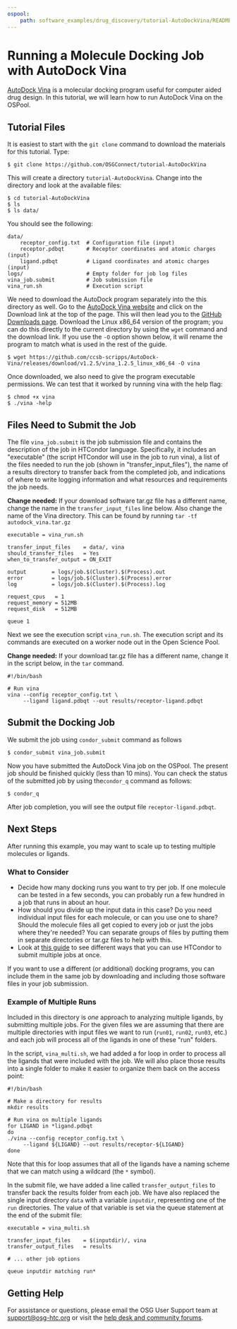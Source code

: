 ```yaml
---
ospool:
    path: software_examples/drug_discovery/tutorial-AutoDockVina/README.md
---
```


# Running a Molecule Docking Job with AutoDock Vina

[AutoDock Vina](http://vina.scripps.edu/) is a molecular docking program useful for computer aided drug design.  In this tutorial, we will learn how to run AutoDock Vina on the OSPool.  

## Tutorial Files 

It is easiest to start with the `git clone` command to download the materials for this tutorial. Type:

	$ git clone https://github.com/OSGConnect/tutorial-AutoDockVina

This will create a directory `tutorial-AutoDockVina`. Change into the directory and look at the available files: 

	$ cd tutorial-AutoDockVina
	$ ls
	$ ls data/

You should see the following: 

	data/
 	    receptor_config.txt  # Configuration file (input)
		receptor.pdbqt       # Receptor coordinates and atomic charges (input)
		ligand.pdbqt         # Ligand coordinates and atomic charges (input)
	logs/					 # Empty folder for job log files
	vina_job.submit          # Job submission file
	vina_run.sh     	     # Execution script

We need to download the AutoDock program separately into the this directory as well. Go 
to the [AutoDock Vina website](http://vina.scripps.edu/) and click on the Download link at the top of the page. This will then lead you to the [GitHub Downloads page](https://github.com/ccsb-scripps/AutoDock-Vina/releases). 
Download the Linux x86_64 version of the program; you can do this directly to the current directory by using the `wget` command and the download link. If you use the 
`-O` option shown below, it will rename the program to match what is used in the rest of the guide. 

	$ wget https://github.com/ccsb-scripps/AutoDock-Vina/releases/download/v1.2.5/vina_1.2.5_linux_x86_64 -O vina

Once downloaded, we also need to give the program executable permissions. We can test that 
it worked by running vina with the help flag: 

	$ chmod +x vina
	$ ./vina -help

## Files Need to Submit the Job

The file `vina_job.submit` is the job submission file and contains the description of the job in HTCondor language. Specifically, it includes an "executable" (the script HTCondor will use in the job to run vina), a list of the files needed to run the job (shown in "transfer_input_files"), the name of a results directory to transfer back from the completed job, and indications of where to write logging information and what resources and requirements the job needs. 

**Change needed:** If your download software tar.gz file has a different name, change the name in the `transfer_input_files` line below. Also change the name of the Vina directory. 
This can be found by running `tar -tf autodock_vina.tar.gz`

	executable = vina_run.sh
	
	transfer_input_files    = data/, vina
	should_transfer_files   = Yes
	when_to_transfer_output = ON_EXIT
	
	output        = logs/job.$(Cluster).$(Process).out
	error         = logs/job.$(Cluster).$(Process).error
	log           = logs/job.$(Cluster).$(Process).log
	
	request_cpus   = 1
	request_memory = 512MB
	request_disk   = 512MB
	
	queue 1

Next we see the execution script `vina_run.sh`. The execution script and its commands are executed on a worker node out in the Open Science Pool. 

**Change needed:** If your download tar.gz file has a different name, change it in the 
script below, in the `tar` command. 

	#!/bin/bash
	
	# Run vina
	vina --config receptor_config.txt \
		 --ligand ligand.pdbqt --out results/receptor-ligand.pdbqt

## Submit the Docking Job
		
We submit the job using `condor_submit` command as follows

	$ condor_submit vina_job.submit
	
Now you have submitted the AutoDock Vina job on the OSPool.  The present job should be finished quickly (less than 10 mins). You can check the status of the submitted job by using  the`condor_q` command as follows:

	$ condor_q

After job completion, you will see the output file `receptor-ligand.pdbqt`. 

## Next Steps

After running this example, you may want to scale up to testing multiple molecules or ligands. 

### What to Consider

- Decide how many docking runs you want to try per job. If one molecule can be tested in a few seconds, you can probably run a few hundred in a job that runs in about an hour. 
- How should you divide up the input data in this case? Do you need individual input files for each molecule, or can you use one to share? Should the molecule files all get copied to every job or just the jobs where they're needed? You can separate groups of files by putting them in separate directories or tar.gz files to help with this. 
- Look at [this guide](https://portal.osg-htc.org/documentation/htc_workloads/submitting_workloads/submit-multiple-jobs/) to see different ways that you can use HTCondor to submit multiple jobs at once. 

If you want to use a different (or additional) docking programs, you can include them in the same job by downloading and including those software files in your job submission. 

### Example of Multiple Runs

Included in this directory is *one* approach to analyzing multiple ligands, by 
submitting multiple jobs. For the given files we are assuming that there are multiple 
directories with input files we want to run (`run01`, `run02`, `run03`, etc.) and each 
job will process all of the ligands in one of these "run" folders. 

In the script, `vina_multi.sh`, we had added a for loop in order to process all 
the ligands that were included with the job. We will also place those results into 
a single folder to make it easier to organize them back on the access point: 

	#!/bin/bash
	
	# Make a directory for results
	mkdir results
	
	# Run vina on multiple ligands
	for LIGAND in *ligand.pdbqt
	do 
	./vina --config receptor_config.txt \
		 --ligand ${LIGAND} --out results/receptor-${LIGAND}
	done

Note that this for loop assumes that all of the ligands have a naming scheme that we can 
match using a wildcard (the `*` symbol). 

In the submit file, we have added a line called `transfer_output_files` to transfer 
back the results folder from each job. We have also replaced the single input directory `data` with 
a variable `inputdir`, representing one of the `run` directories.  The value 
of that variable is set via the queue statement 
at the end of the submit file: 

	executable = vina_multi.sh
	
	transfer_input_files    = $(inputdir)/, vina
	transfer_output_files   = results
	
	# ... other job options
	
	queue inputdir matching run*

## Getting Help

For assistance or questions, please email the OSG User Support team at [support@osg-htc.org](mailto:support@osg-htc.org) or visit the [help desk and community forums](https://portal.osg-htc.org/documentation/).
